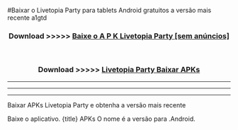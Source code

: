 #Baixar o Livetopia Party   para tablets Android gratuitos a versão mais recente a1gtd


<div align="center">
<h3>Download >>>>> <a href="https://pt-web.web.app/?pt= Livetopia Party ">Baixe o A P K Livetopia Party  [sem anúncios]</a></h3><br>

<h3>Download >>>>> <a href="https://pt-web.web.app/?pt= Livetopia Party ">Livetopia Party  Baixar APKs</a></h3>
</div>

----------------------------------------------------------

----------------------------------------------------------

----------------------------------------------------------

Baixar APKs Livetopia Party  e obtenha a versão mais recente

Baixe o aplicativo. {title} APKs O nome é a versão para .Android.


